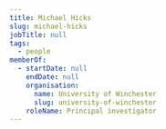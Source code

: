```yaml
---
title: Michael Hicks
slug: michael-hicks
jobTitle: null
tags:
  - people
memberOf:
  - startDate: null
    endDate: null
    organisation:
      name: University of Winchester
      slug: university-of-winchester
    roleName: Principal investigator
---
```

